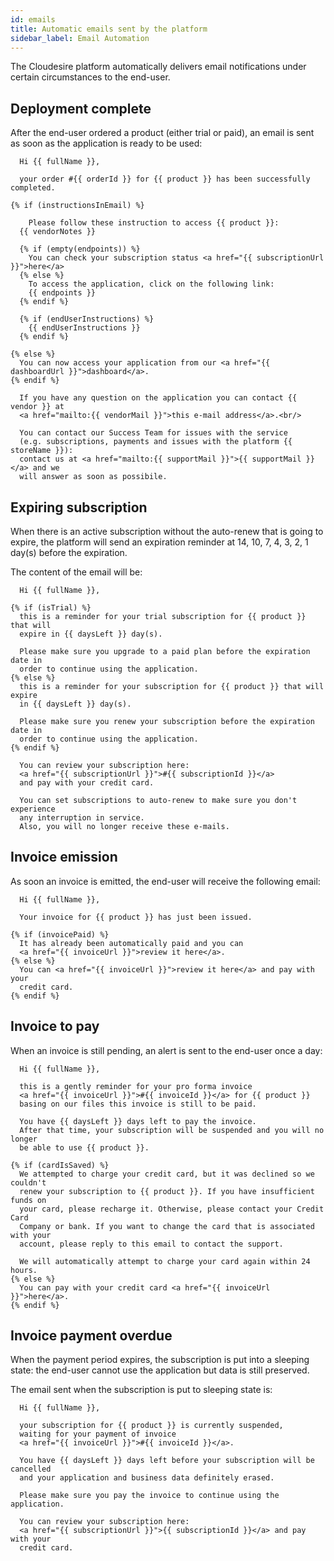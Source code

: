 ```yaml
---
id: emails
title: Automatic emails sent by the platform
sidebar_label: Email Automation
---
```


The Cloudesire platform automatically delivers email notifications under certain
circumstances to the end-user.

## Deployment complete

After the end-user ordered a product (either trial or paid), an email is sent
as soon as the application is ready to be used:

```twig
  Hi {{ fullName }},

  your order #{{ orderId }} for {{ product }} has been successfully completed.

{% if (instructionsInEmail) %}

    Please follow these instruction to access {{ product }}:
  {{ vendorNotes }}

  {% if (empty(endpoints)) %}
    You can check your subscription status <a href="{{ subscriptionUrl }}">here</a>
  {% else %}
    To access the application, click on the following link:
    {{ endpoints }}
  {% endif %}

  {% if (endUserInstructions) %}
    {{ endUserInstructions }}
  {% endif %}

{% else %}
  You can now access your application from our <a href="{{ dashboardUrl }}">dashboard</a>.
{% endif %}

  If you have any question on the application you can contact {{ vendor }} at
  <a href="mailto:{{ vendorMail }}">this e-mail address</a>.<br/>

  You can contact our Success Team for issues with the service
  (e.g. subscriptions, payments and issues with the platform {{ storeName }}):
  contact us at <a href="mailto:{{ supportMail }}">{{ supportMail }}</a> and we
  will answer as soon as possibile.
```

## Expiring subscription

When there is an active subscription without the auto-renew that is going to
expire, the platform will send an expiration reminder at 14, 10, 7, 4, 3, 2, 1
day(s) before the expiration.

The content of the email will be:

```twig
  Hi {{ fullName }},

{% if (isTrial) %}
  this is a reminder for your trial subscription for {{ product }} that will
  expire in {{ daysLeft }} day(s).

  Please make sure you upgrade to a paid plan before the expiration date in
  order to continue using the application.
{% else %}
  this is a reminder for your subscription for {{ product }} that will expire
  in {{ daysLeft }} day(s).

  Please make sure you renew your subscription before the expiration date in
  order to continue using the application.
{% endif %}

  You can review your subscription here:
  <a href="{{ subscriptionUrl }}">#{{ subscriptionId }}</a>
  and pay with your credit card.

  You can set subscriptions to auto-renew to make sure you don't experience
  any interruption in service.
  Also, you will no longer receive these e-mails.
```

## Invoice emission

As soon an invoice is emitted, the end-user will receive the following email:

```twig
  Hi {{ fullName }},

  Your invoice for {{ product }} has just been issued.

{% if (invoicePaid) %}
  It has already been automatically paid and you can
  <a href="{{ invoiceUrl }}">review it here</a>.
{% else %}
  You can <a href="{{ invoiceUrl }}">review it here</a> and pay with your
  credit card.
{% endif %}
```

## Invoice to pay

When an invoice is still pending, an alert is sent to the end-user once a day:

```twig
  Hi {{ fullName }},

  this is a gently reminder for your pro forma invoice
  <a href="{{ invoiceUrl }}">#{{ invoiceId }}</a> for {{ product }}
  basing on our files this invoice is still to be paid.

  You have {{ daysLeft }} days left to pay the invoice.
  After that time, your subscription will be suspended and you will no longer
  be able to use {{ product }}.

{% if (cardIsSaved) %}
  We attempted to charge your credit card, but it was declined so we couldn't
  renew your subscription to {{ product }}. If you have insufficient funds on
  your card, please recharge it. Otherwise, please contact your Credit Card
  Company or bank. If you want to change the card that is associated with your
  account, please reply to this email to contact the support.

  We will automatically attempt to charge your card again within 24 hours.
{% else %}
  You can pay with your credit card <a href="{{ invoiceUrl }}">here</a>.
{% endif %}
```

## Invoice payment overdue

When the payment period expires, the subscription is put into a sleeping state:
the end-user cannot use the application but data is still preserved.

The email sent when the subscription is put to sleeping state is:

```twig
  Hi {{ fullName }},

  your subscription for {{ product }} is currently suspended,
  waiting for your payment of invoice
  <a href="{{ invoiceUrl }}">#{{ invoiceId }}</a>.

  You have {{ daysLeft }} days left before your subscription will be cancelled
  and your application and business data definitely erased.

  Please make sure you pay the invoice to continue using the application.

  You can review your subscription here:
  <a href="{{ subscriptionUrl }}">{{ subscriptionId }}</a> and pay with your
  credit card.
```
